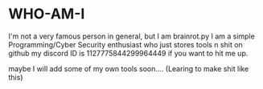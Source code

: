 # WHO-AM-I

I'm not a very famous person in general, but I am brainrot.py I am a simple Programming/Cyber Security enthusiast who just stores tools n shit on github my discord ID is 1127775844299964449 if you want to hit me up.

maybe I will add some of my own tools soon.... (Learing to make shit like this)
